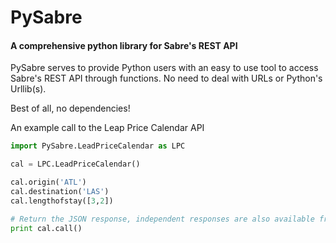 # PySabre
#### A comprehensive python library for Sabre's REST API

PySabre serves to provide Python users with an easy to use tool to access
Sabre's REST API through functions. No need to deal with URLs or Python's
Urllib(s).

Best of all, no dependencies!

An example call to the Leap Price Calendar API
```python
import PySabre.LeadPriceCalendar as LPC

cal = LPC.LeadPriceCalendar()

cal.origin('ATL')
cal.destination('LAS')
cal.lengthofstay([3,2])

# Return the JSON response, independent responses are also available from LPC's methods
print cal.call()
```
